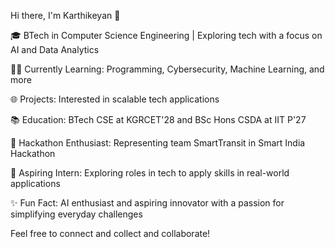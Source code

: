 Hi there, I'm Karthikeyan 👋

🎓 BTech in Computer Science Engineering | Exploring tech with a focus on AI and Data Analytics

🧑‍💻 Currently Learning: Programming, Cybersecurity, Machine Learning, and more

🌐 Projects: Interested in scalable tech applications

📚 Education: BTech CSE at KGRCET'28 and BSc Hons CSDA at IIT P'27 

🔎 Hackathon Enthusiast: Representing team SmartTransit in Smart India Hackathon

💼 Aspiring Intern: Exploring roles in tech to apply skills in real-world applications

✨ Fun Fact: AI enthusiast and aspiring innovator with a passion for simplifying everyday challenges


Feel free to connect and collect and collaborate!
